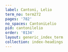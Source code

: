 ```yaml
---
label: Cantoni, Lelio
term_no: term272
pages: '782'
no_spaces: CantoniLelio
pid: cantonilelio
order: '0134'
layout: generic_index_term
collection: index-headings
---
```

